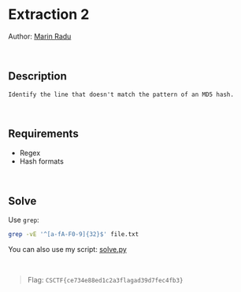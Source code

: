 # Extraction 2
Author: [Marin Radu](https://github.com/ChronosPK)

<br>

## Description
```
Identify the line that doesn't match the pattern of an MD5 hash.
```

<br>

## Requirements
- Regex
- Hash formats

<br>

## Solve
Use  `grep`:
```bash
grep -vE '^[a-fA-F0-9]{32}$' file.txt
```

You can also use my script: [solve.py](./solve/solve.py)

<br>

> Flag: `CSCTF{ce734e88ed1c2a3flagad39d7fec4fb3}`